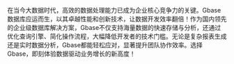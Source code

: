 在当今大数据时代，高效的数据处理能力已成为企业核心竞争力的关键。Gbase数据库应运而生，以其卓越性能和创新技术，让数据开发效率翻倍！作为国内领先的企业级数据库解决方案，Gbase不仅支持海量数据的快速存储与分析，还通过优化查询引擎、简化操作流程，大幅降低开发者的技术门槛。无论是复杂报表生成还是实时数据分析，Gbase都能轻松应对，显著提升团队协作效率。选择Gbase，即刻体验数据驱动业务增长的新高度！